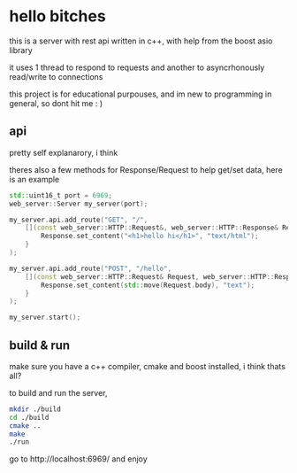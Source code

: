 # hello bitches

this is a server with rest api written in c++, with help from the boost asio library

it uses 1 thread to respond to requests and another to asyncrhonously read/write to connections

this project is for educational purpouses, and im new to programming in general, so dont hit me : )

## api

pretty self explanarory, i think

theres also a few methods for Response/Request to help get/set data, here is an example

```cpp
std::uint16_t port = 6969;
web_server::Server my_server(port);

my_server.api.add_route("GET", "/", 
    [](const web_server::HTTP::Request&, web_server::HTTP::Response& Response) {
        Response.set_content("<h1>hello hi</h1>", "text/html");
    }
);

my_server.api.add_route("POST", "/hello", 
    [](const web_server::HTTP::Request& Request, web_server::HTTP::Response& Response) {
        Response.set_content(std::move(Request.body), "text");
    }
);

my_server.start();
```

## build & run

make sure you have a c++ compiler, cmake and boost installed, i think thats all?

to build and run the server,

```sh
mkdir ./build
cd ./build
cmake ..
make
./run
```

go to http://localhost:6969/ and enjoy

